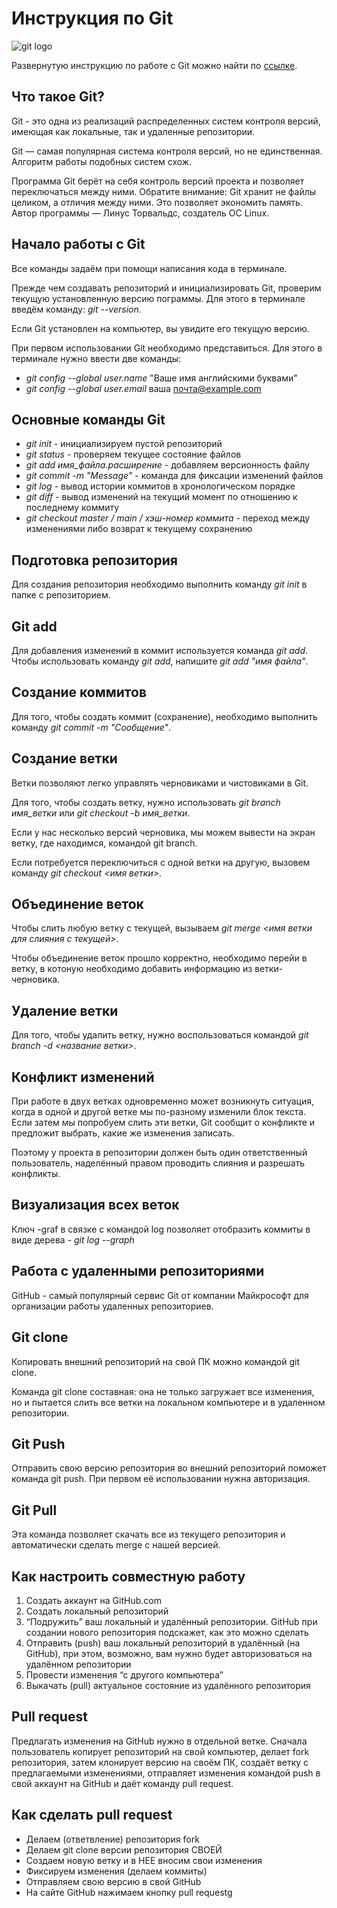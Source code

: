 # Инструкция по Git

![git logo](https://git-scm.com/images/logos/downloads/Git-Logo-White.png)

Развернутую инструкцию по работе с Git можно найти по [ссылке](https://gbcdn.mrgcdn.ru/uploads/asset/4245110/attachment/d4eb8c232f8f2bdf4e42ba7cb49e0c50.pdf).

## Что такое Git?

Git - это одна из реализаций распределенных систем контроля версий, имеющая как локальные, так и удаленные репозитории.

Git — самая популярная система контроля версий, но не единственная. Алгоритм работы подобных систем схож.

Программа Git берёт на себя контроль версий проекта и позволяет переключаться между ними. Обратите внимание: Git хранит не файлы целиком, а отличия между ними. Это позволяет экономить память. Автор программы — Линус Торвальдс, создатель ОС Linux. 

## Начало работы с Git

Все команды задаём при помощи написания кода в терминале.

Прежде чем создавать репозиторий и инициализировать Git, проверим текущую установленную версию пограммы. Для этого в терминале введём команду: _git --version_.

Если Git установлен на компьютер, вы увидите его текущую версию.

При первом использовании Git необходимо представиться. Для этого в терминале нужно ввести две команды: 
* _git config --global user.name_ "Ваше имя английскими буквами"
* _git config --global user.email_ ваша почта@example.com

## Основные команды Git

* _git init_ - инициализируем пустой репозиторий
* _git status_ - проверяем текущее состояние файлов
* _git add имя_файла.расширение_ - добавляем версионность файлу
* _git commit -m "Message"_ - команда для фиксации изменений файлов
* _git log_ - вывод истории коммитов в хронологическом порядке
* _git diff_ - вывод изменений на текущий момент по отношению к последнему коммиту
* _git checkout master / main / хэш-номер коммита_ - переход между изменениями либо возврат к текущему сохранению

## Подготовка репозитория

Для создания репозитория необходимо выполнить команду *git init* в папке  с репозиторием.

## Git add

Для добавления изменений в коммит используется команда *git add*. Чтобы использовать команду *git add*, напишите *git add "имя файла"*.

## Создание коммитов

Для того, чтобы создать коммит (сохранение), необходимо выполнить команду *git commit -m "Сообщение"*.

## Создание ветки

Ветки позволяют легко управлять черновиками и чистовиками в Git.

Для того, чтобы создать ветку, нужно использовать *git branch имя_ветки* или *git checkout -b имя_ветки*.

Если у нас несколько версий черновика, мы можем вывести на экран ветку, где находимся, командой git branch.

Если потребуется переключиться с одной ветки на другую, вызовем команду *git checkout <имя ветки>*.

## Объединение веток

Чтобы слить любую ветку с текущей, вызываем *git merge <имя ветки для слияния с текущей>*.

Чтобы объединение веток прошло корректно, необходимо перейи в ветку, в котоную необходимо добавить информацию из ветки-черновика.

## Удаление ветки

Для того, чтобы удалить ветку, нужно воспользоваться командой *git branch -d <название ветки>*.

## Конфликт изменений

При работе в двух ветках одновременно может возникнуть ситуация, когда в одной и другой ветке мы по-разному изменили блок текста. Если затем мы попробуем слить эти ветки, Git сообщит о конфликте и предложит выбрать, какие же изменения записать. 

Поэтому у проекта в репозитории должен быть один ответственный пользователь, наделённый правом проводить слияния и разрешать конфликты.

## Визуализация всех веток

Ключ -graf в связке с командой log позволяет отобразить коммиты в виде дерева - *git log --graph*

## Работа с удаленными репозиториями

GitHub - самый популярный сервис Git от компании Майкрософт для организации работы удаленных репозиториев.

## Git clone

Копировать внешний репозиторий на свой ПК можно командой git clone.

Команда git clone составная: она не только загружает все изменения, но и пытается слить все ветки на локальном компьютере и в удаленном репозитории.

## Git Push

Отправить свою версию репозитория во внешний репозиторий поможет команда git
push. При первом её использовании нужна авторизация.

## Git Pull

Эта команда позволяет скачать все из текущего репозитория и автоматически сделать merge с нашей версией.

## Как настроить совместную работу

1. Создать аккаунт на GitHub.com
2. Создать локальный репозиторий
3. “Подружить” ваш локальный и удалённый репозитории. GitHub при создании нового репозитория подскажет, как это можно сделать
4. Отправить (push) ваш локальный репозиторий в удалённый (на GitHub), при этом, возможно, вам нужно будет авторизоваться на удалённом репозитории
5. Провести изменения “с другого компьютера”
6. Выкачать (pull) актуальное состояние из удалённого репозитория

## Pull request

Предлагать изменения на GitHub нужно в отдельной ветке. Сначала пользователь копирует репозиторий на свой компьютер, делает fork репозитория, затем
клонирует версию на своём ПК, создаёт ветку с предлагаемыми изменениями, отправляет изменения командой push в свой аккаунт на GitHub и даёт команду pull request.

## Как сделать pull request
* Делаем   (ответвление) репозитория fork
* Делаем git clone   версии репозитория СВОЕЙ
* Создаем новую ветку и в НЕЕ вносим свои изменения
* Фиксируем изменения (делаем коммиты)
* Отправляем свою версию в свой GitHub
* На сайте GitHub нажимаем кнопку pull requestg